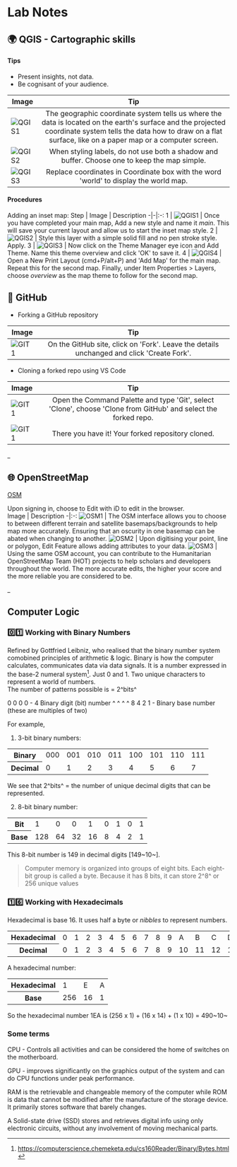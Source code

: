# Lab Notes

## :earth_africa: QGIS - Cartographic skills
#### Tips

- Present insights, not data.
- Be cognisant of your audience.

Image | Tip
-|:-:
![QGIS1](screenshots/OSM_bkgrounds.jpg) | The geographic coordinate system tells us where the data is located on the earth's surface and the projected coordinate system tells the data how to draw on a flat surface, like on a paper map or a computer screen.
![QGIS2](screenshots/QGIS_tip1.48.png) | When styling labels, do not use both a shadow and buffer. Choose one to keep the map simple.
![QGIS3](screenshots/world.png) | Replace coordinates in Coordinate box with the word 'world' to display the world map.

#### Procedures

Adding an inset map:
Step | Image | Description
-|-|:-:
1 | ![QGIS1](screenshots/QGIS_addStyle.00.png) | Once you have completed your main map, Add a new style and name it _main_. This will save your current layout and allow us to start the inset map style.
2 | ![QGIS2](screenshots/QGIS_addStyle2.png) | Style this layer with a simple solid fill and no pen stroke style. Apply.
3 | ![QGIS3](screenshots/QGIS_addStyle3.png) | Now click on the Theme Manager eye icon and Add Theme. Name this theme overview and click 'OK' to save it.
4 | ![QGIS4](screenshots/QGIS_addStyle4.png) | Open a New Print Layout (cmd+P/alt+P) and 'Add Map' for the main map. Repeat this for the second map. Finally, under Item Properties > Layers, choose _overview_ as the map theme to follow for the second map.

<!-- Making a simple flagmap:
Step | Image | Instruction |
-|-|:-: -->

## :file_folder: GitHub
- Forking a GitHub repository 

Image | Tip
-|:-:
![GIT1](screenshots/fork.png) | On the GitHub site, click on 'Fork'. Leave the details unchanged and click 'Create Fork'.

- Cloning a forked repo using VS Code

Image | Tip
-|:-:
![GIT1](screenshots/ForkedHandbook.png) | Open the Command Palette and type 'Git', select 'Clone', choose 'Clone from GitHub' and select the forked repo.
![GIT1](screenshots/ForkedHandbook2.png) | There you have it! Your forked repository cloned.


_
## :globe_with_meridians: OpenStreetMap
[OSM](https://www.openstreetmap.org/)

Upon signing in, choose to Edit with iD to edit in the browser.  
Image | Description
-|:-:
![OSM1](screenshots/OSM_bkgrounds.jpg) | The OSM interface allows you to choose to between different terrain and satellite basemaps/backgrounds to help map more accurately. Ensuring that an oscurity in one basemap can be abated when changing to another.
![OSM2](screenshots/OSM_attributes.png) | Upon digitising your point, line or polygon, Edit Feature allows adding attributes to your data. 
![OSM3](screenshots/OSM_HOT.png) | Using the same OSM account, you can contribute to the Humanitarian OpenStreetMap Team (HOT) projects to help scholars and developers throughout the world. The more accurate edits, the higher your score and the more reliable you are considered to be.

_
## Computer Logic
### :zero::one: Working with Binary Numbers
Refined by Gottfried Leibniz, who realised that the binary number system comobined principles of arithmetic & logic. Binary is how the computer calculates, communicates data via data signals. It is a number expressed in the base-2 numeral system[^1]. Just 0 and 1. Two unique characters to represent a world of numbers.  
The number of patterns possible is = 2^bits^

<!-- Footnote -->
[^1]: https://computerscience.chemeketa.edu/cs160Reader/Binary/Bytes.html

0 0 0 0 - 4 Binary digit (bit) number
^ ^ ^ ^
8 4 2 1 - Binary base number (these are multiples of two)

For example,
1.  3-bit binary numbers:

<table>
  <tr>
    <th>Binary</th>
    <td>000</td>
    <td>001</td>
    <td>010</td>
    <td>011</td>
    <td>100</td>
    <td>101</td>
    <td>110</td>
    <td>111</td>
  </tr>
  <tr>
    <th>Decimal</th>
    <td>0</td>
    <td>1</td>
    <td>2</td>
    <td>3</td>
    <td>4</td>
    <td>5</td>
    <td>6</td>
    <td>7</td>
  </tr>
</table>

We see that  2^bits^ = the number of unique decimal digits that can be represented.


2. 8-bit binary number:

<table>
  <tr>
    <th>Bit</th>
    <td>1</td>
    <td>0</td>
    <td>0</td>
    <td>1</td>
    <td>0</td>
    <td>1</td>
    <td>0</td>
    <td>1</td>
  </tr>
  <tr>
    <th>Base</th>
    <td>128</td>
    <td>64</td>
    <td>32</td>
    <td>16</td>
    <td>8</td>
    <td>4</td>
    <td>2</td>
    <td>1</td>
</table>

This 8-bit number is 149 in decimal digits [149~10~]. 

>Computer memory is organized into groups of eight bits. Each eight-bit group is called a byte. Because it has 8 bits, it can store 2^8^ or 256 unique values

### :one::six: Working with Hexadecimals

Hexadecimal is base 16. It uses half a byte or _nibbles_ to represent numbers.

<table>
  <tr>
    <th>Hexadecimal</th>
    <td>0</td>
    <td>1</td>
    <td>2</td>
    <td>3</td>
    <td>4</td>
    <td>5</td>
    <td>6</td>
    <td>7</td>
    <td>8</td>
    <td>9</td>
    <td>A</td>
    <td>B</td>
    <td>C</td>
    <td>D</td>
    <td>E</td>
    <td>F</td>
  </tr>
  <tr>
    <th>Decimal</th>
    <td>0</td>
    <td>1</td>
    <td>2</td>
    <td>3</td>
    <td>4</td>
    <td>5</td>
    <td>6</td>
    <td>7</td>
    <td>8</td>
    <td>9</td>
    <td>10</td>
    <td>11</td>
    <td>12</td>
    <td>13</td>
    <td>14</td>
    <td>15</td>
</table>

A hexadecimal number:
<table>
  <tr>
    <th>Hexadecimal</th>
    <td>1</td>
    <td>E</td>
    <td>A</td>
  </tr>
  <tr>
    <th>Base</th>
    <td>256</td>
    <td>16</td>
    <td>1</td>
</table>

So the hexadecimal number 1EA is (256 x 1) + (16 x 14) + (1 x 10) = 490~10~


### Some terms
CPU - Controls all activities and can be considered the home of switches on the motherboard.

GPU - improves significantly on the graphics output of the system and can do CPU functions under peak performance.

RAM is the retrievable and changeable memory of the computer while ROM is data that cannot be modified after the manufacture of the storage device. It primarily stores software that barely changes.

A Solid-state drive (SSD) stores and retrieves digital info using only electronic circuits, without any involvement of moving mechanical parts. 

<!-- EXAMPLE CODE -->
<!-- Example code block -->
<!-- ```json
{
  "firstName": "John",
  "lastName": "Smith",
  "age": 25
}
``` -->